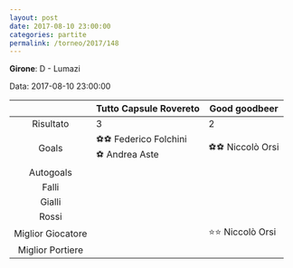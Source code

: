 ```yaml
---
layout: post
date: 2017-08-10 23:00:00
categories: partite
permalink: /torneo/2017/148
---
```

**Girone**: D - Lumazi

Data: 2017-08-10 23:00:00

| | Tutto Capsule Rovereto | Good goodbeer |
|:-----:|-----|-----|
Risultato|3|2
Goals|⚽⚽ Federico Folchini<br/>⚽ Andrea Aste|⚽⚽ Niccolò Orsi <br/>
Autogoals||
Falli||
Gialli||
Rossi||
Miglior Giocatore||⭐⭐ Niccolò Orsi <br/>
Miglior Portiere||